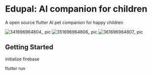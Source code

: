# Edupal: AI companion for children
A open source flutter AI pet companion for happy children

![341696964804_ pic](https://github.com/juntoku9/edupal/assets/92097440/31f5d936-0e4d-44f6-95bc-74bf0be18dd2)
![351696964806_ pic](https://github.com/juntoku9/edupal/assets/92097440/38c5b910-fdac-4f44-8d55-3254fcc64c2b)
![361696964807_ pic](https://github.com/juntoku9/edupal/assets/92097440/614148b1-e019-4319-a0aa-c7cf01984328)


## Getting Started
initialize firebase 

flutter run 
